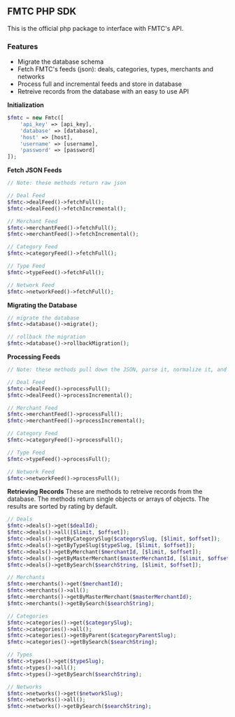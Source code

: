 ## FMTC PHP SDK
This is the official php package to interface with FMTC's API.

### Features
* Migrate the database schema
* Fetch FMTC's feeds (json): deals, categories, types, merchants and networks
* Process full and incremental feeds and store in database
* Retreive records from the database with an easy to use API

**Initialization**
```php
$fmtc = new Fmtc([
	'api_key' => [api_key],
	'database' => [database],
	'host' => [host],
	'username' => [username],
	'password' => [password]
]);
```

**Fetch JSON Feeds**
```php
// Note: these methods return raw json

// Deal Feed
$fmtc->dealFeed()->fetchFull();
$fmtc->dealFeed()->fetchIncremental();

// Merchant Feed
$fmtc->merchantFeed()->fetchFull();
$fmtc->merchantFeed()->fetchIncremental();

// Category Feed
$fmtc->categoryFeed()->fetchFull();

// Type Feed
$fmtc->typeFeed()->fetchFull();

// Network Feed
$fmtc->networkFeed()->fetchFull();
```

**Migrating the Database**
```php
// migrate the database
$fmtc->database()->migrate();

// rollback the migration
$fmtc->database()->rollbackMigration();
```

**Processing Feeds**
```php
// Note: these methods pull down the JSON, parse it, normalize it, and store it in the database.

// Deal Feed
$fmtc->dealFeed()->processFull();
$fmtc->dealFeed()->processIncremental();

// Merchant Feed
$fmtc->merchantFeed()->processFull();
$fmtc->merchantFeed()->processIncremental();

// Category Feed
$fmtc->categoryFeed()->processFull();

// Type Feed
$fmtc->typeFeed()->processFull();

// Network Feed
$fmtc->networkFeed()->processFull();
```

**Retrieving Records**
These are methods to retreive records from the database. 
The methods return single objects or arrays of objects.
The results are sorted by rating by default.
```php
// Deals
$fmtc->deals()->get($dealId);
$fmtc->deals()->all([$limit, $offset]);
$fmtc->deals()->getByCategorySlug($categorySlug, [$limit, $offset]);
$fmtc->deals()->getByTypeSlug($typeSlug, [$limit, $offset]);
$fmtc->deals()->getByMerchant($merchantId, [$limit, $offset]);
$fmtc->deals()->getByMasterMerchant($masterMerchantId, [$limit, $offset]);
$fmtc->deals()->getBySearch($searchString, [$limit, $offset]);

// Merchants
$fmtc->merchants()->get($merchantId);
$fmtc->merchants()->all();
$fmtc->merchants()->getByMasterMerchant($masterMerchantId);
$fmtc->merchants()->getBySearch($searchString);

// Categories
$fmtc->categories()->get($categorySlug);
$fmtc->categories()->all();
$fmtc->categories()->getByParent($categoryParentSlug);
$fmtc->categories()->getBySearch($searchString);

// Types
$fmtc->types()->get($typeSlug);
$fmtc->types()->all();
$fmtc->types()->getBySearch($searchString);

// Networks
$fmtc->networks()->get($networkSlug);
$fmtc->networks()->all();
$fmtc->networks()->getBySearch($searchString);
```


